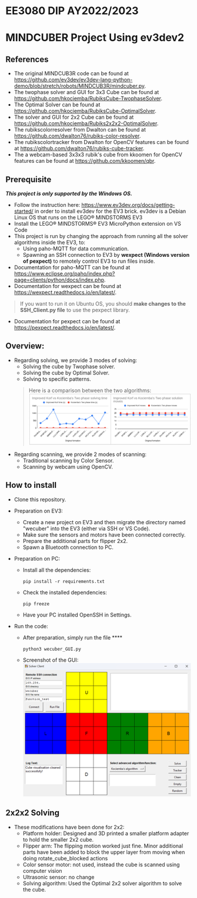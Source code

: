 # EE3080 DIP AY2022/2023
# MINDCUBER Project Using ev3dev2

## References
- The original MINDCUB3R code can be found at https://github.com/ev3dev/ev3dev-lang-python-demo/blob/stretch/robots/MINDCUB3R/mindcuber.py.
- The twophase solver and GUI for 3x3 Cube can be found at https://github.com/hkociemba/RubiksCube-TwophaseSolver.
- The Optimal Solver can be found at https://github.com/hkociemba/RubiksCube-OptimalSolver.
- The solver and GUI for 2x2 Cube can be found at https://github.com/hkociemba/Rubiks2x2x2-OptimalSolver.
- The rubikscolorresolver from Dwalton can be found at https://github.com/dwalton76/rubiks-color-resolver.
- The rubikscolortracker from Dwalton for OpenCV features can be found at https://github.com/dwalton76/rubiks-cube-tracker.
- The a webcam-based 3x3x3 rubik's cube from kkoomen for OpenCV features can be found at https://github.com/kkoomen/qbr.

## Prerequisite
***This project is only supported by the Windows OS.***
- Follow the instruction here: https://www.ev3dev.org/docs/getting-started/ in order to install ev3dev for the EV3 brick. ev3dev is a Debian Linux OS that runs on the LEGO® MINDSTORMS EV3
- Install the LEGO® MINDSTORMS® EV3 MicroPython extension on VS Code
- This project is run by changing the approach from running all the solver algorithms inside the EV3, to:
    - Using paho-MQTT for data communication.
    - Spawning an SSH connection to EV3 by **wexpect (Windows version of pexpect)** to remotely control EV3 to run files inside.
- Documentation for paho-MQTT can be found at https://www.eclipse.org/paho/index.php?page=clients/python/docs/index.php.
- Documentation for wexpect can be found at https://wexpect.readthedocs.io/en/latest/.
> If you want to run it on Ubuntu OS, you should **make changes to the SSH_Client.py file** to use the pexpect library.
- Documentation for pexpect can be found at https://pexpect.readthedocs.io/en/latest/.

## Overview:
- Regarding solving, we provide 3 modes of solving:
    - Solving the cube by Twophase solver.
    - Solving the cube by Optimal Solver.
    - Solving to specific patterns.
    > Here is a comparison between the two algorithms:
    ![Algo_Comparison](/img/Algo_Comparison.png "Comparison")
- Regarding scanning, we provide 2 modes of scanning:
    - Traditional scanning by Color Sensor.
    - Scanning by webcam using OpenCV.

## How to install
- Clone this repository.
- Preparation on EV3:
    - Create a new project on EV3 and then migrate the directory named "wecuber" into the EV3 (either via SSH or VS Code).
    - Make sure the sensors and motors have been connected correctly.
    - Prepare the additional parts for flipper 2x2.
    - Spawn a Bluetooth connection to PC.
- Preparation on PC:
    - Install all the dependencies:
        ```
        pip install -r requirements.txt
        ```
    - Check the installed dependencies:
        ```
        pip freeze
        ```
    - Have your PC installed OpenSSH in Settings.
    
- Run the code:
    - After preparation, simply run the file ****
        ```
        python3 wecuber_GUI.py
        ```
    - Screenshot of the GUI:
    ![GUI_Screenshot](/img/GUI_Screenshot.png "GUI")
## 2x2x2 Solving
- These modifications have been done for 2x2:
    + Platform holder: Designed and 3D printed a smaller platform adapter to hold the smaller 2x2 cube.
    + Flipper arm: The flipping motion worked just fine. Minor additional parts have been added to block the upper layer from moving when doing rotate_cube_blocked actions
    + Color sensor motor: not used, instead the cube is scanned using computer vision
    + Ultrasonic sensor: no change
    + Solving algorithm: Used the Optimal 2x2 solver algorithm to solve the cube.
